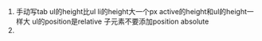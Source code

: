 1. 手动写tab
    ul的height比ul li的height大一个px active的height和ul的height一样大
    ul的position是relative
    子元素不要添加position absolute
2.